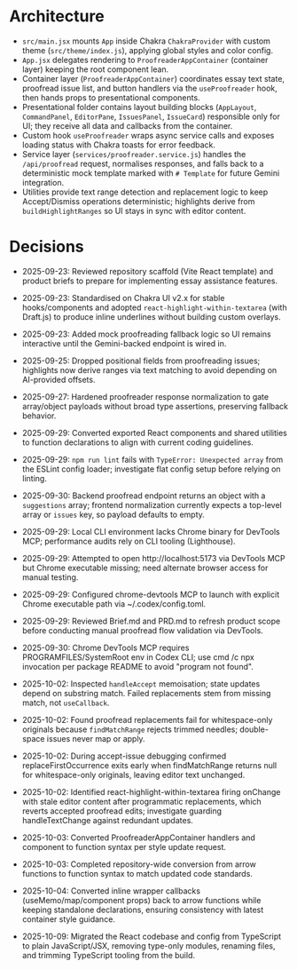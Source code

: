 # Architecture

- `src/main.jsx` mounts `App` inside Chakra `ChakraProvider` with custom theme (`src/theme/index.js`), applying global styles and color config.
- `App.jsx` delegates rendering to `ProofreaderAppContainer` (container layer) keeping the root component lean.
- Container layer (`ProofreaderAppContainer`) coordinates essay text state, proofread issue list, and button handlers via the `useProofreader` hook, then hands props to presentational components.
- Presentational folder contains layout building blocks (`AppLayout`, `CommandPanel`, `EditorPane`, `IssuesPanel`, `IssueCard`) responsible only for UI; they receive all data and callbacks from the container.
- Custom hook `useProofreader` wraps async service calls and exposes loading status with Chakra toasts for error feedback.
- Service layer (`services/proofreader.service.js`) handles the `/api/proofread` request, normalises responses, and falls back to a deterministic mock template marked with `# Template` for future Gemini integration.
- Utilities provide text range detection and replacement logic to keep Accept/Dismiss operations deterministic; highlights derive from `buildHighlightRanges` so UI stays in sync with editor content.

# Decisions

- 2025-09-23: Reviewed repository scaffold (Vite React template) and product briefs to prepare for implementing essay assistance features.
- 2025-09-23: Standardised on Chakra UI v2.x for stable hooks/components and adopted `react-highlight-within-textarea` (with Draft.js) to produce inline underlines without building custom overlays.
- 2025-09-23: Added mock proofreading fallback logic so UI remains interactive until the Gemini-backed endpoint is wired in.
- 2025-09-25: Dropped positional fields from proofreading issues; highlights now derive ranges via text matching to avoid depending on AI-provided offsets.

- 2025-09-27: Hardened proofreader response normalization to gate array/object payloads without broad type assertions, preserving fallback behavior.

- 2025-09-29: Converted exported React components and shared utilities to function declarations to align with current coding guidelines.

- 2025-09-29: `npm run lint` fails with `TypeError: Unexpected array` from the ESLint config loader; investigate flat config setup before relying on linting.

- 2025-09-30: Backend proofread endpoint returns an object with a `suggestions` array; frontend normalization currently expects a top-level array or `issues` key, so payload defaults to empty.

- 2025-09-29: Local CLI environment lacks Chrome binary for DevTools MCP; performance audits rely on CLI tooling (Lighthouse).
- 2025-09-29: Attempted to open http://localhost:5173 via DevTools MCP but Chrome executable missing; need alternate browser access for manual testing.
- 2025-09-29: Configured chrome-devtools MCP to launch with explicit Chrome executable path via ~/.codex/config.toml.

- 2025-09-29: Reviewed Brief.md and PRD.md to refresh product scope before conducting manual proofread flow validation via DevTools.
- 2025-09-30: Chrome DevTools MCP requires PROGRAMFILES/SystemRoot env in Codex CLI; use cmd /c npx invocation per package README to avoid "program not found".

- 2025-10-02: Inspected `handleAccept` memoisation; state updates depend on substring match. Failed replacements stem from missing match, not `useCallback`.

- 2025-10-02: Found proofread replacements fail for whitespace-only originals because `findMatchRange` rejects trimmed needles; double-space issues never map or apply.
- 2025-10-02: During accept-issue debugging confirmed replaceFirstOccurrence exits early when findMatchRange returns null for whitespace-only originals, leaving editor text unchanged.
- 2025-10-02: Identified react-highlight-within-textarea firing onChange with stale editor content after programmatic replacements, which reverts accepted proofread edits; investigate guarding handleTextChange against redundant updates.

- 2025-10-03: Converted ProofreaderAppContainer handlers and component to function syntax per style update request.

- 2025-10-03: Completed repository-wide conversion from arrow functions to function syntax to match updated code standards.
- 2025-10-04: Converted inline wrapper callbacks (useMemo/map/component props) back to arrow functions while keeping standalone declarations, ensuring consistency with latest container style guidance.
- 2025-10-09: Migrated the React codebase and config from TypeScript to plain JavaScript/JSX, removing type-only modules, renaming files, and trimming TypeScript tooling from the build.

